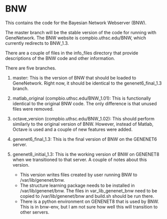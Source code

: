 # BNW

This contains the code for the Bayesian Network Webserver (BNW).

The master branch will be the stable version of the code for running with GeneNetwork. The BNW website is compbio.uthsc.edu/BNW, which currently redirects to BNW_1.3.

There are a couple of files in the info_files directory that provide descriptions of the BNW code and other information.

There are five branches.
1) master: This is the version of BNW that should be loaded to GeneNetwork. Right now, it should be identical to the genenet6_final_1.3 branch.

2) matlab_original (compbio.uthsc.edu/BNW_1.01): This is functionally identical to the original BNW code. The only difference is that unused files were removed.

3) octave_version (compbio.uthsc.edu/BNW_1.02): This should perform similarly to the original version of BNW. However, instead of Matlab, Octave is used and a couple of new features were added.

4) genenet6_final_1.3: This is the final version of BNW on the GENENET6 server.

5) genenet8_initial_1.3: This is the working version of BNW on GENENET8 when we transitioned to that server. 
   A couple of notes about this version.
   - This version writes files created by user running BNW to /var/lib/genenet/bnw. 
   - The structure learning package needs to be installed in /var/lib/genenet/bnw. The files in var_lib_genenet_bnw need to be copied to /var/lib/genenet/bnw and build.sh should be run there.
   - There is a python environment on GENENET8 that is used by BNW. This is in bnw-env, but I am not sure how well this will transition to other servers.
        

